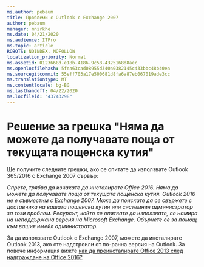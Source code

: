 ```yaml
---
ms.author: pebaum
title: Проблеми с Outlook с Exchange 2007
author: pebaum
manager: mnirkhe
ms.date: 04/21/2020
ms.audience: ITPro
ms.topic: article
ROBOTS: NOINDEX, NOFOLLOW
localization_priority: Normal
ms.assetid: 0123668d-e18b-4186-9c58-4325168d8aec
ms.openlocfilehash: 5fea63cad08955d340a0382145c433bbc48b40ea
ms.sourcegitcommit: 55eff703a17e500681d8fa6a87eb067019ade3cc
ms.translationtype: MT
ms.contentlocale: bg-BG
ms.lasthandoff: 04/22/2020
ms.locfileid: "43743298"
---
```

# <a name="solution-for-error-you-wont-be-able-to-receive-mail-from-a-current-mailbox"></a>Решение за грешка "Няма да можете да получавате поща от текущата пощенска кутия"
Ще получите следните грешки, ако се опитате да използвате Outlook 365/2016 с Exchange 2007 сървър:

*Спрете, трябва да изчакате да инсталирате Office 2016. Няма да можете да получавате поща от текущата пощенска кутия. Outlook 2016 не е съвместим с Exchange 2007. Може да поискате да се свържете с доставчика на вашата пощенска кутия или системния администратор за този проблем. Ресурсът, който се опитвате да използвате, се намира на неподдържана версия на Microsoft Exchange. Обърнете се за помощ към вашия имейл администратор.*

За да използвате Outlook с Exchange 2007, можете да инсталирате Outlook 2013, ако сте надстроили от по-ранна версия на Outlook. За повече информация вижте [как да преинсталирате Office 2013 след надграждане на Office 2016?](https://support.office.com/article/a6ca92f4-cbb4-4609-9fdb-f8d3dd6812f3)